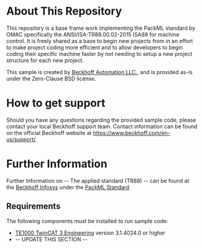 # About This Repository

This repository is a base frame work implementing the PackML standard by OMAC specifically the ANSI/ISA-TR88.00.02-2015 ISA88 for machine control. It is freely shared as a base to begin new projects from in an effort to make project coding more efficient and to allow developers to begin coding their specific machine faster by not needing to setup a new project structure for each new project.

This sample is created by [Beckhoff Automation LLC.](https://www.beckhoff.com/en-us/), and is provided as-is under the Zero-Clause BSD license.

# How to get support

Should you have any questions regarding the provided sample code, please contact your local Beckhoff support team. Contact information can be found on the official Beckhoff website at https://www.beckhoff.com/en-us/support/.

# Further Information

Further Information on -- The applied standard (TR88) -- can be found at the [Beckhoff Infosys](https://infosys.beckhof.com) under the [PackML Standard](https://infosys.beckhoff.com/content/1033/tcplclib_tc3_packml/index.html?id=5826435593864500311 )

## Requirements

The following components must be installed to run sample code:

- [TE1000 TwinCAT 3 Engineering](https://www.beckhoff.com/en-en/products/automation/twincat/te1xxx-twincat-3-engineering/te1000.html) version 3.1.4024.0 or higher
- -- UPDATE THIS SECTION --

